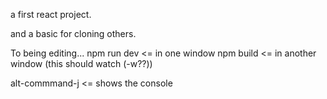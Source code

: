 a first react project.

and a basic for cloning others.

To being editing...
  npm run dev <= in one window
  npm build <= in another window (this should watch (-w??))

  alt-commmand-j <= shows the console
